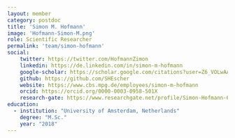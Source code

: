 ```yaml
---
layout: member
category: postdoc
title: 'Simon M. Hofmann'
image: 'Hofmann-Simon-M.png'
role: Scientific Researcher
permalink: 'team/simon-hofmann'
social:
    twitter: https://twitter.com/HofmannZimon
    linkedin: https://de.linkedin.com/in/simon-m-hofmann
    google-scholar: https://scholar.google.com/citations?user=Z6_VOLwAAAAJ
    github: https://github.com/SHEscher
    website: https://www.cbs.mpg.de/employees/simon-m-hofmann
    orcid: https://orcid.org/0000-0003-0958-501X
    research-gate: https://www.researchgate.net/profile/Simon-Hofmann-6
education:
  - institution: "University of Amsterdam, Netherlands" 
    degree: "M.Sc." 
    year: "2018"
---
```

<!-- Your bio goes here -->